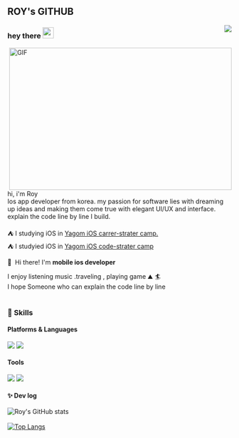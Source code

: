 ## ROY's GITHUB
<img src="https://komarev.com/ghpvc/?username=Roy-wonji&amp;&amp;style=flat-square" align="right">

### hey there <img src="https://media.giphy.com/media/hvRJCLFzcasrR4ia7z/giphy.gif" width="25px">


<img align="right" alt="GIF" src="https://github.com/abhisheknaiidu/abhisheknaiidu/blob/master/code.gif?raw=true" width="500" height="320" />

hi, i'm Roy </br>
Ios app developer from korea. my passion for software lies with dreaming up ideas and making them come true with elegant UI/UX and interface. </br>
explain the code line by line I build.



⛺️ I studying iOS in [Yagom iOS carrer-strater camp.](https://www.yagom-academy.kr/camp/career-starter)</br>
⛺️ I studyied iOS in [Yagom iOS code-strater camp ](https://www.yagom-academy.kr/camp/code-starter)



<p>
  👋&nbsp; Hi there! I'm <b>mobile ios developer</b><br/>
 
  I enjoy listening music .traveling , playing game  ⛰ 🏄<br/>
  I hope  Someone who can explain the code line by line <br/><br/>
</p>

### 💪 Skills
#### Platforms & Languages
<p>
   <img src="https://img.shields.io/badge/iOS-000000?style=flat-square&logo=iOS&logoColor=white"/>
  <img src="https://img.shields.io/badge/Swift-FA7343?style=flat-square&logo=Swift&logoColor=white"/>
  </p>
  
#### Tools
<p>
   <img src="https://img.shields.io/badge/Firebase-FFCA28?style=flat-square&logo=Firebase&logoColor=black"/>
   <img src="https://img.shields.io/badge/Git-F05032?style=flat-square&logo=Git&logoColor=white"/>
  </p>
  
  #### ✨ Dev log
  ![Roy's GitHub stats](https://github-readme-stats.vercel.app/api?username=Roy-wonji&&count_private=true&custom_title=Roy's&nbsp;github&nbsp;👀&bg_color=30,92a8d1,f7cac9&title_color=fff&text_color=fff)</br>
  </br>
  [![Top Langs](https://github-readme-stats.vercel.app/api/top-langs/?username=Roy-wonji&layout=compact&custom_title=My&nbsp;Language&nbsp;⌨️&bg_color=30,f7cac9,92a8d1&title_color=fff&text_color=fff)](https://github.com/anuraghazra/github-readme-stats)
  

  
<!--
**suhwj/suhwj** is a ✨ _special_ ✨ repository because its `README.md` (this file) appears on your GitHub profile.

Here are some ideas to get you started:

- 🔭 I’m currently working on ...
- 🌱 I’m currently learning ...
- 👯 I’m looking to collaborate on ...
- 🤔 I’m looking for help with ...
- 💬 Ask me about ...
- 📫 How to reach me: ...
- 😄 Pronouns: ...
- ⚡ Fun fact: ...
-->
